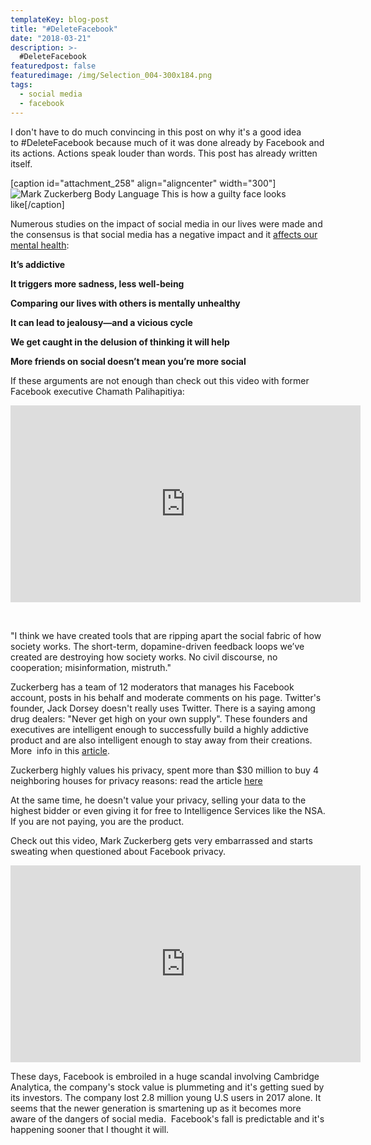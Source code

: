 ```yaml
---
templateKey: blog-post
title: "#DeleteFacebook"
date: "2018-03-21"
description: >-
  #DeleteFacebook
featuredpost: false
featuredimage: /img/Selection_004-300x184.png
tags:
  - social media
  - facebook
---
```


I don't have to do much convincing in this post on why it's a good idea to #DeleteFacebook because much of it was done already by Facebook and its actions. Actions speak louder than words. This post has already written itself.

\[caption id="attachment\_258" align="aligncenter" width="300"\]![Mark Zuckerberg Body Language](https://stefantesoi.com/wp-content/uploads/2018/03/Selection_004-300x184.png) This is how a guilty face looks like\[/caption\]

Numerous studies on the impact of social media in our lives were made and the consensus is that social media has a negative impact and it [affects our mental health](https://www.forbes.com/sites/alicegwalton/2017/06/30/a-run-down-of-social-medias-effects-on-our-mental-health):

**It’s addictive**

**It triggers more sadness, less well-being**

**Comparing our lives with others is mentally unhealthy**

**It can lead to jealousy—and a vicious cycle**

**We get caught in the delusion of thinking it will help**

**More friends on social doesn’t mean you’re more social**

If these arguments are not enough than check out this video with former Facebook executive Chamath Palihapitiya:

<iframe src="https://www.youtube.com/embed/78oMjNCAayQ" width="560" height="315" frameborder="0" allowfullscreen="allowfullscreen"></iframe>

 

"I think we have created tools that are ripping apart the social fabric of how society works. The short-term, dopamine-driven feedback loops we’ve created are destroying how society works. No civil discourse, no cooperation; misinformation, mistruth."

Zuckerberg has a team of 12 moderators that manages his Facebook account, posts in his behalf and moderate comments on his page. Twitter's founder, Jack Dorsey doesn't really uses Twitter. There is a saying among drug dealers: "Never get high on your own supply". These founders and executives are intelligent enough to successfully build a highly addictive product and are also intelligent enough to stay away from their creations. More  info in this [article](https://www.theguardian.com/media/2018/jan/23/never-get-high-on-your-own-supply-why-social-media-bosses-dont-use-social-media).

Zuckerberg highly values his privacy, spent more than $30 million to buy 4 neighboring houses for privacy reasons: read the article [here](https://www.businessinsider.com/mark-zuckerberg-buys-4-homes-for-privacy-2013-10)

At the same time, he doesn't value your privacy, selling your data to the highest bidder or even giving it for free to Intelligence Services like the NSA. If you are not paying, you are the product.

Check out this video, Mark Zuckerberg gets very embarrassed and starts sweating when questioned about Facebook privacy.

<iframe src="https://www.youtube.com/embed/5F9JfZDJKCQ" width="560" height="315" frameborder="0" allowfullscreen="allowfullscreen"></iframe>

These days, Facebook is embroiled in a huge scandal involving Cambridge Analytica, the company's stock value is plummeting and it's getting sued by its investors. The company lost 2.8 million young U.S users in 2017 alone. It seems that the newer generation is smartening up as it becomes more aware of the dangers of social media.  Facebook's fall is predictable and it's happening sooner that I thought it will.
